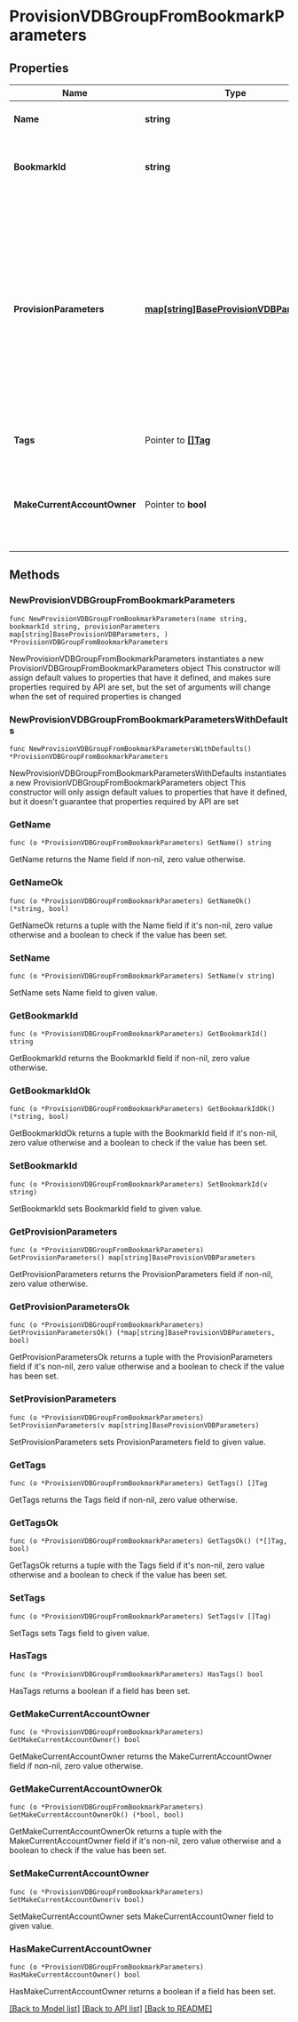 # ProvisionVDBGroupFromBookmarkParameters

## Properties

Name | Type | Description | Notes
------------ | ------------- | ------------- | -------------
**Name** | **string** | Name of the created VDB group name. | 
**BookmarkId** | **string** | ID of a bookmark to provision this VDB Group from. | 
**ProvisionParameters** | [**map[string]BaseProvisionVDBParameters**](BaseProvisionVDBParameters.md) | Provision parameters for each of the VDBs which will need to be provisioned. The key must be the vdb_id of the corresponding entry from the bookmark, and the value the provision parameters for the VDB which will be cloned from the bookmark. | 
**Tags** | Pointer to [**[]Tag**](Tag.md) | The tags to be created for VDB Group. | [optional] 
**MakeCurrentAccountOwner** | Pointer to **bool** | Whether the account provisioning this VDB group must be configured as owner of the VDB group. | [optional] [default to true]

## Methods

### NewProvisionVDBGroupFromBookmarkParameters

`func NewProvisionVDBGroupFromBookmarkParameters(name string, bookmarkId string, provisionParameters map[string]BaseProvisionVDBParameters, ) *ProvisionVDBGroupFromBookmarkParameters`

NewProvisionVDBGroupFromBookmarkParameters instantiates a new ProvisionVDBGroupFromBookmarkParameters object
This constructor will assign default values to properties that have it defined,
and makes sure properties required by API are set, but the set of arguments
will change when the set of required properties is changed

### NewProvisionVDBGroupFromBookmarkParametersWithDefaults

`func NewProvisionVDBGroupFromBookmarkParametersWithDefaults() *ProvisionVDBGroupFromBookmarkParameters`

NewProvisionVDBGroupFromBookmarkParametersWithDefaults instantiates a new ProvisionVDBGroupFromBookmarkParameters object
This constructor will only assign default values to properties that have it defined,
but it doesn't guarantee that properties required by API are set

### GetName

`func (o *ProvisionVDBGroupFromBookmarkParameters) GetName() string`

GetName returns the Name field if non-nil, zero value otherwise.

### GetNameOk

`func (o *ProvisionVDBGroupFromBookmarkParameters) GetNameOk() (*string, bool)`

GetNameOk returns a tuple with the Name field if it's non-nil, zero value otherwise
and a boolean to check if the value has been set.

### SetName

`func (o *ProvisionVDBGroupFromBookmarkParameters) SetName(v string)`

SetName sets Name field to given value.


### GetBookmarkId

`func (o *ProvisionVDBGroupFromBookmarkParameters) GetBookmarkId() string`

GetBookmarkId returns the BookmarkId field if non-nil, zero value otherwise.

### GetBookmarkIdOk

`func (o *ProvisionVDBGroupFromBookmarkParameters) GetBookmarkIdOk() (*string, bool)`

GetBookmarkIdOk returns a tuple with the BookmarkId field if it's non-nil, zero value otherwise
and a boolean to check if the value has been set.

### SetBookmarkId

`func (o *ProvisionVDBGroupFromBookmarkParameters) SetBookmarkId(v string)`

SetBookmarkId sets BookmarkId field to given value.


### GetProvisionParameters

`func (o *ProvisionVDBGroupFromBookmarkParameters) GetProvisionParameters() map[string]BaseProvisionVDBParameters`

GetProvisionParameters returns the ProvisionParameters field if non-nil, zero value otherwise.

### GetProvisionParametersOk

`func (o *ProvisionVDBGroupFromBookmarkParameters) GetProvisionParametersOk() (*map[string]BaseProvisionVDBParameters, bool)`

GetProvisionParametersOk returns a tuple with the ProvisionParameters field if it's non-nil, zero value otherwise
and a boolean to check if the value has been set.

### SetProvisionParameters

`func (o *ProvisionVDBGroupFromBookmarkParameters) SetProvisionParameters(v map[string]BaseProvisionVDBParameters)`

SetProvisionParameters sets ProvisionParameters field to given value.


### GetTags

`func (o *ProvisionVDBGroupFromBookmarkParameters) GetTags() []Tag`

GetTags returns the Tags field if non-nil, zero value otherwise.

### GetTagsOk

`func (o *ProvisionVDBGroupFromBookmarkParameters) GetTagsOk() (*[]Tag, bool)`

GetTagsOk returns a tuple with the Tags field if it's non-nil, zero value otherwise
and a boolean to check if the value has been set.

### SetTags

`func (o *ProvisionVDBGroupFromBookmarkParameters) SetTags(v []Tag)`

SetTags sets Tags field to given value.

### HasTags

`func (o *ProvisionVDBGroupFromBookmarkParameters) HasTags() bool`

HasTags returns a boolean if a field has been set.

### GetMakeCurrentAccountOwner

`func (o *ProvisionVDBGroupFromBookmarkParameters) GetMakeCurrentAccountOwner() bool`

GetMakeCurrentAccountOwner returns the MakeCurrentAccountOwner field if non-nil, zero value otherwise.

### GetMakeCurrentAccountOwnerOk

`func (o *ProvisionVDBGroupFromBookmarkParameters) GetMakeCurrentAccountOwnerOk() (*bool, bool)`

GetMakeCurrentAccountOwnerOk returns a tuple with the MakeCurrentAccountOwner field if it's non-nil, zero value otherwise
and a boolean to check if the value has been set.

### SetMakeCurrentAccountOwner

`func (o *ProvisionVDBGroupFromBookmarkParameters) SetMakeCurrentAccountOwner(v bool)`

SetMakeCurrentAccountOwner sets MakeCurrentAccountOwner field to given value.

### HasMakeCurrentAccountOwner

`func (o *ProvisionVDBGroupFromBookmarkParameters) HasMakeCurrentAccountOwner() bool`

HasMakeCurrentAccountOwner returns a boolean if a field has been set.


[[Back to Model list]](../README.md#documentation-for-models) [[Back to API list]](../README.md#documentation-for-api-endpoints) [[Back to README]](../README.md)



